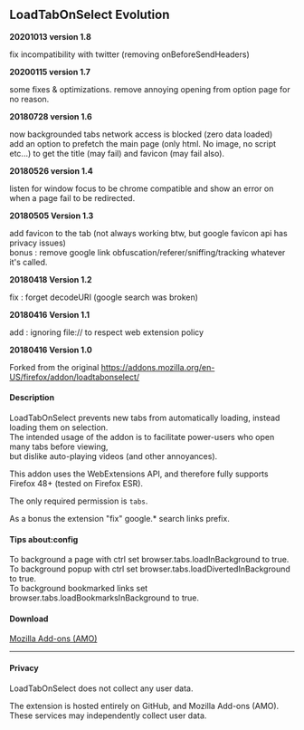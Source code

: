 ## LoadTabOnSelect Evolution

**20201013 version 1.8**

fix incompatibility with twitter (removing onBeforeSendHeaders)

**20200115 version 1.7**

some fixes & optimizations.
remove annoying opening from option page for no reason.

**20180728 version 1.6**

now backgrounded tabs network access is blocked (zero data loaded)<br>
add an option to prefetch the main page (only html. No image, no script etc...) to get the title (may fail) and favicon (may fail also).

**20180526 version 1.4**

listen for window focus to be chrome compatible and show an error on when a page fail to be redirected.

**20180505 Version 1.3**

add favicon to the tab (not always working btw, but google favicon api has privacy issues)<br>
bonus : remove google link obfuscation/referer/sniffing/tracking whatever it's called.

**20180418 Version 1.2**

fix : forget decodeURI (google search was broken)

**20180416 Version 1.1**

add : ignoring file:// to respect web extension policy

**20180416 Version 1.0**

Forked from the original https://addons.mozilla.org/en-US/firefox/addon/loadtabonselect/

#### Description

LoadTabOnSelect prevents new tabs from automatically loading, instead loading them on selection.<br>
The intended usage of the addon is to facilitate power-users who open many tabs before viewing,<br>
but dislike auto-playing videos (and other annoyances).

This addon uses the WebExtensions API, and therefore fully supports Firefox 48+ (tested on Firefox ESR).

The only required permission is `tabs`.

As a bonus the extension "fix" google.* search links prefix.

#### Tips about:config

To background a page with ctrl set browser.tabs.loadInBackground to true.<br>
To background popup with ctrl set browser.tabs.loadDivertedInBackground to true.<br>
To background bookmarked links set browser.tabs.loadBookmarksInBackground to true.<br>
#### Download

[Mozilla Add-ons (AMO)](https://addons.mozilla.org/en-US/firefox/addon/loadtabonselect-evolution/)

---

#### Privacy

LoadTabOnSelect does not collect any user data.

The extension is hosted entirely on GitHub, and Mozilla Add-ons (AMO). These services may independently collect user data.
